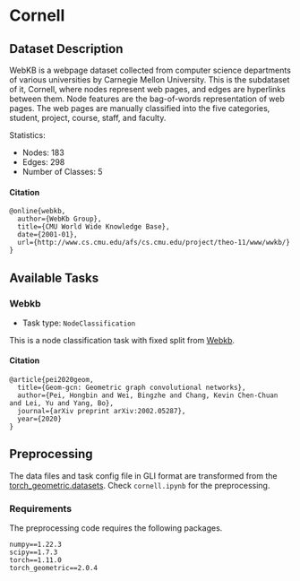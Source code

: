 # Cornell

## Dataset Description

WebKB is a webpage dataset collected from computer science departments of various universities by Carnegie Mellon University. This is the subdataset of it, Cornell, where nodes represent web pages, and edges are hyperlinks between them. Node features are the bag-of-words representation of web pages. The web pages are manually classified into the five categories, student, project, course, staff, and faculty.

Statistics:
- Nodes: 183
- Edges: 298
- Number of Classes: 5

#### Citation

```
@online{webkb,
  author={WebKb Group},
  title={CMU World Wide Knowledge Base},
  date={2001-01},
  url={http://www.cs.cmu.edu/afs/cs.cmu.edu/project/theo-11/www/wwkb/}
}
```

## Available Tasks

### Webkb

- Task type: `NodeClassification`

This is a node classification task with fixed split from [Webkb](https://github.com/kimiyoung/planetoid).

#### Citation

```
@article{pei2020geom,
  title={Geom-gcn: Geometric graph convolutional networks},
  author={Pei, Hongbin and Wei, Bingzhe and Chang, Kevin Chen-Chuan and Lei, Yu and Yang, Bo},
  journal={arXiv preprint arXiv:2002.05287},
  year={2020}
}
```

## Preprocessing
The data files and task config file in GLI format are transformed from the [torch_geometric.datasets](https://pytorch-geometric.readthedocs.io/en/latest/modules/datasets.html). Check `cornell.ipynb` for the preprocessing.


### Requirements

The preprocessing code requires the following packages.

```
numpy==1.22.3
scipy==1.7.3
torch==1.11.0
torch_geometric==2.0.4
```
